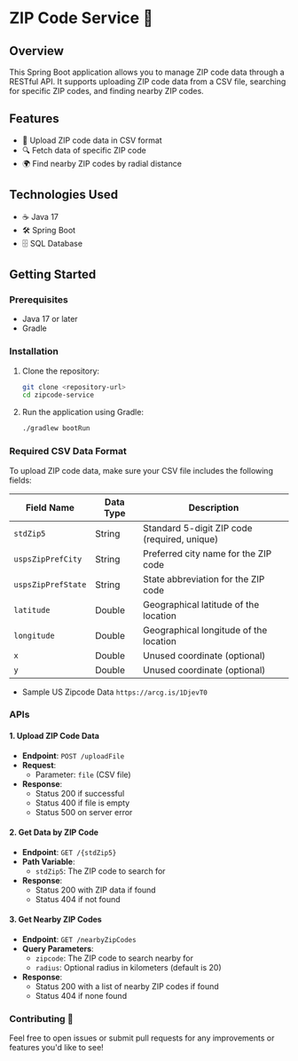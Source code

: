 # ZIP Code Service 🚀

## Overview
This Spring Boot application allows you to manage ZIP code data through a RESTful API. It supports uploading ZIP code data from a CSV file, searching for specific ZIP codes, and finding nearby ZIP codes.

## Features
- 📁 Upload ZIP code data in CSV format
- 🔍 Fetch data of specific ZIP code
- 🌍 Find nearby ZIP codes by radial distance

## Technologies Used
- ☕ Java 17
- 🛠 Spring Boot
- 🗄 SQL Database

## Getting Started

### Prerequisites
- Java 17 or later
- Gradle

### Installation
1. Clone the repository:
   ```bash
   git clone <repository-url>
   cd zipcode-service
   ```

2. Run the application using Gradle:
   ```bash
   ./gradlew bootRun
   ```

### Required CSV Data Format

To upload ZIP code data, make sure your CSV file includes the following fields:

| **Field Name**             | **Data Type** | **Description**                                       |
|----------------------------|----------------|-------------------------------------------------------|
| `stdZip5`                  | String         | Standard 5-digit ZIP code (required, unique)         |
| `uspsZipPrefCity`         | String         | Preferred city name for the ZIP code                  |
| `uspsZipPrefState`        | String         | State abbreviation for the ZIP code                   |
| `latitude`                | Double         | Geographical latitude of the location                  |
| `longitude`               | Double         | Geographical longitude of the location                 |
| `x`                       | Double         | Unused coordinate (optional)                           |
| `y`                       | Double         | Unused coordinate (optional)                           |

- Sample US Zipcode Data `https://arcg.is/1DjevT0`

### APIs

#### 1. Upload ZIP Code Data
- **Endpoint**: `POST /uploadFile`
- **Request**: 
  - Parameter: `file` (CSV file)
- **Response**:
  - Status 200 if successful
  - Status 400 if file is empty
  - Status 500 on server error

#### 2. Get Data by ZIP Code
- **Endpoint**: `GET /{stdZip5}`
- **Path Variable**: 
  - `stdZip5`: The ZIP code to search for
- **Response**:
  - Status 200 with ZIP data if found
  - Status 404 if not found

#### 3. Get Nearby ZIP Codes
- **Endpoint**: `GET /nearbyZipCodes`
- **Query Parameters**: 
  - `zipcode`: The ZIP code to search nearby for
  - `radius`: Optional radius in kilometers (default is 20)
- **Response**:
  - Status 200 with a list of nearby ZIP codes if found
  - Status 404 if none found

### Contributing 🤝
Feel free to open issues or submit pull requests for any improvements or features you'd like to see!
